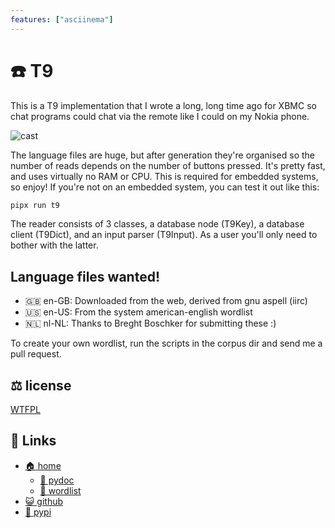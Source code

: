 ```yaml
---
features: ["asciinema"]
---
```

# ☎️  T9

This is a T9 implementation that I wrote a long, long time ago for XBMC
so chat programs could chat via the remote like I could on my Nokia
phone.

![cast](https://bitplane.net/dev/python/t9/t9.cast.png)

The language files are huge, but after generation they're organised so
the number of reads depends on the number of buttons pressed. It's
pretty fast, and uses virtually no RAM or CPU. This is required for
embedded systems, so enjoy! If you're not on an embedded system, you
can test it out like this:

```bash
pipx run t9
```

The reader consists of 3 classes, a database node (T9Key), a database
client (T9Dict), and an input parser (T9Input). As a user you'll only
need to bother with the latter.

## Language files wanted!

* 🇬🇧 en-GB: Downloaded from the web, derived from gnu aspell (iirc)
* 🇺🇸 en-US: From the system american-english wordlist
* 🇳🇱 nl-NL: Thanks to Breght Boschker for submitting these :)

To create your own wordlist, run the scripts in the corpus dir and send me a
pull request.

## ⚖️ license

[WTFPL](https://bitplane.net/dev/python/t9/LICENSE)

## 🔗 Links

* [🏠 home](https://bitplane.net/dev/python/t9)
  * [📖 pydoc](https://bitplane.net/dev/python/t9/pydoc)
  * [📖 wordlist](https://bitplane.net/dev/python/t9/wordlist)
* [😺 github](https://github.com/bitplane/t9)
* [🐍 pypi](https://pypi.org/project/t9)
